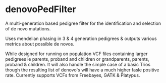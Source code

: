 denovoPedFilter
===============

A multi-generation based pedigree filter for the identification and selection of de novo mutations.

Uses mendelian phasing in 3 & 4 generation pedigrees & outputs various metrics about possible de novos. 

While designed for running on population VCF files containing larger pedigrees ie parents, proband and children or grandparents, parents, proband & children. It will also handle the simple case of a basic Trios though the resulting list of denovo's will have a much higher fasle positive rate. Currently supports VCFs from Freebayes, GATK & Platypus.
